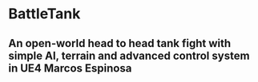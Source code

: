 # BattleTank
An open-world head to head tank fight with simple AI, terrain and advanced control system in UE4
Marcos Espinosa
---
